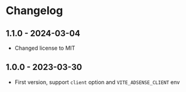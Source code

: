 # Changelog

## 1.1.0 - 2024-03-04

- Changed license to MIT

## 1.0.0 - 2023-03-30

- First version, support `client` option and `VITE_ADSENSE_CLIENT` env
